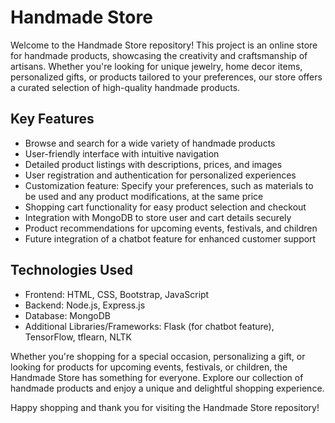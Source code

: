# Handmade Store

Welcome to the Handmade Store repository! This project is an online store for handmade products, showcasing the creativity and craftsmanship of artisans. Whether you're looking for unique jewelry, home decor items, personalized gifts, or products tailored to your preferences, our store offers a curated selection of high-quality handmade products.

## Key Features

- Browse and search for a wide variety of handmade products
- User-friendly interface with intuitive navigation
- Detailed product listings with descriptions, prices, and images
- User registration and authentication for personalized experiences
- Customization feature: Specify your preferences, such as materials to be used and any product modifications, at the same price
- Shopping cart functionality for easy product selection and checkout
- Integration with MongoDB to store user and cart details securely
- Product recommendations for upcoming events, festivals, and children
- Future integration of a chatbot feature for enhanced customer support

## Technologies Used

- Frontend: HTML, CSS, Bootstrap, JavaScript
- Backend: Node.js, Express.js
- Database: MongoDB
- Additional Libraries/Frameworks: Flask (for chatbot feature), TensorFlow, tflearn, NLTK

Whether you're shopping for a special occasion, personalizing a gift, or looking for products for upcoming events, festivals, or children, the Handmade Store has something for everyone. Explore our collection of handmade products and enjoy a unique and delightful shopping experience.

Happy shopping and thank you for visiting the Handmade Store repository!
